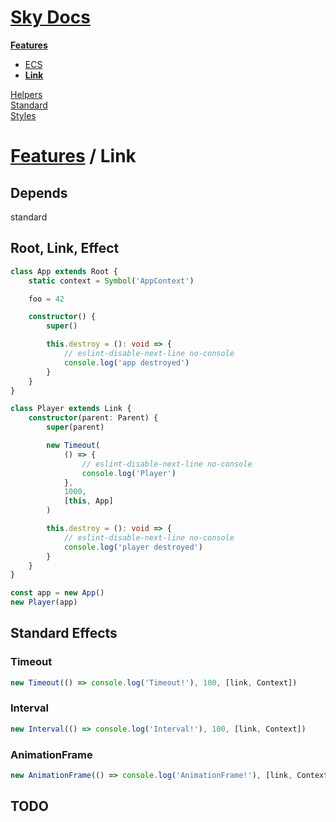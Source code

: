 <!--- This Link was auto-generated using "npx sky readme build" --> 

# [Sky Docs](/README.md)

**[Features](../../features/Features.md)**   
* [ECS](../../features/ecs2/ECS.md)
* **[Link](../../features/link/Link.md)**
  
[Helpers](../../helpers/Helpers.md)   
[Standard](../../standard2/Standard.md)   
[Styles](../../styles/Styles.md)   

# [Features](../../features/Features.md) / Link

## Depends

standard  

## Root, Link, Effect

```typescript
class App extends Root {
    static context = Symbol('AppContext')

    foo = 42

    constructor() {
        super()

        this.destroy = (): void => {
            // eslint-disable-next-line no-console
            console.log('app destroyed')
        }
    }
}

class Player extends Link {
    constructor(parent: Parent) {
        super(parent)

        new Timeout(
            () => {
                // eslint-disable-next-line no-console
                console.log('Player')
            },
            1000,
            [this, App]
        )

        this.destroy = (): void => {
            // eslint-disable-next-line no-console
            console.log('player destroyed')
        }
    }
}

const app = new App()
new Player(app)

```

## Standard Effects

### Timeout

```typescript
new Timeout(() => console.log('Timeout!'), 100, [link, Context])

```

### Interval

```typescript
new Interval(() => console.log('Interval!'), 100, [link, Context])

```

### AnimationFrame

```typescript
new AnimationFrame(() => console.log('AnimationFrame!'), [link, Context])

```

## TODO
